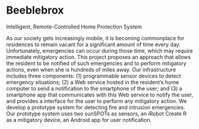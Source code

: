 # Beeblebrox
Intelligent, Remote-Controlled Home Protection System

As our society gets increasingly mobile, it is becoming commonplace 
for residences to remain vacant for a significant amount of time 
every day. Unfortunately, emergencies can occur during those time, 
which may require immediate mitigatory action.  This project 
proposes an approach that allows the resident to be notified of such 
emergencies and to perform mitigatory actions, even when she is 
hundreds of miles away. Our infrastructure includes three components: 
(1) programmable sensor devices to detect emergency situations; 
(2) a Web service hosted in the resident’s home computer to send 
a notification to the smartphone of the user; and 
(3) a smartphone app that communicates with this Web service to notify 
the user, and provides a interface for the user to perform any 
mitigatory action. 
We develop a prototype system for detecting fire and intrusion 
emergencies. Our prototype system uses two sunSPOTs as sensors, 
an iRobot Create R as a mitigatory device, an Android app for 
user notification.
